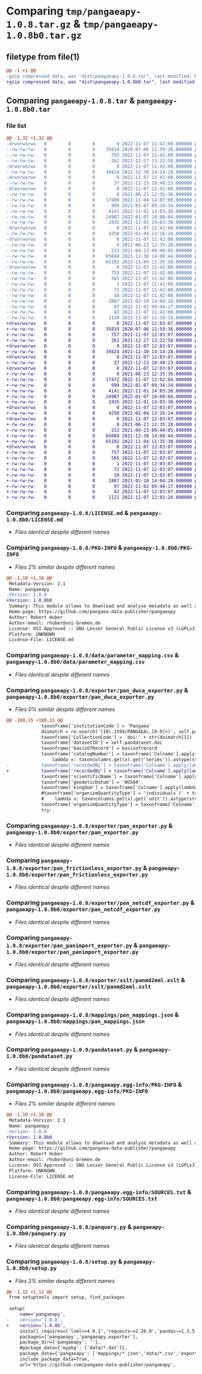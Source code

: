 # Comparing `tmp/pangaeapy-1.0.8.tar.gz` & `tmp/pangaeapy-1.0.8b0.tar.gz`

## filetype from file(1)

```diff
@@ -1 +1 @@
-gzip compressed data, was "dist\pangaeapy-1.0.8.tar", last modified: Mon Nov  7 11:42:00 2022, max compression
+gzip compressed data, was "dist\pangaeapy-1.0.8b0.tar", last modified: Mon Nov  7 12:03:07 2022, max compression
```

## Comparing `pangaeapy-1.0.8.tar` & `pangaeapy-1.0.8b0.tar`

### file list

```diff
@@ -1,32 +1,32 @@
-drwxrwxrwx   0        0        0        0 2022-11-07 11:42:00.000000 pangaeapy-1.0.8/
--rw-rw-rw-   0        0        0    35819 2020-07-06 11:59:36.000000 pangaeapy-1.0.8/LICENSE.md
--rw-rw-rw-   0        0        0      755 2022-11-07 11:42:00.000000 pangaeapy-1.0.8/PKG-INFO
--rw-rw-rw-   0        0        0      261 2021-12-27 13:22:58.000000 pangaeapy-1.0.8/__init__.py
-drwxrwxrwx   0        0        0        0 2022-11-07 11:42:00.000000 pangaeapy-1.0.8/data/
--rw-rw-rw-   0        0        0    39424 2021-12-30 14:14:28.000000 pangaeapy-1.0.8/data/parameter_mapping.csv
-drwxrwxrwx   0        0        0        0 2022-11-07 11:42:00.000000 pangaeapy-1.0.8/export/
--rw-rw-rw-   0        0        0       37 2021-12-23 10:48:23.000000 pangaeapy-1.0.8/export/read.me
-drwxrwxrwx   0        0        0        0 2022-11-07 11:42:00.000000 pangaeapy-1.0.8/exporter/
--rw-rw-rw-   0        0        0        0 2021-06-23 12:35:36.000000 pangaeapy-1.0.8/exporter/__init__.py
--rw-rw-rw-   0        0        0    17409 2022-11-04 14:07:08.000000 pangaeapy-1.0.8/exporter/pan_dwca_exporter.py
--rw-rw-rw-   0        0        0      999 2022-01-07 09:34:34.000000 pangaeapy-1.0.8/exporter/pan_exporter.py
--rw-rw-rw-   0        0        0     4141 2022-11-01 14:03:30.000000 pangaeapy-1.0.8/exporter/pan_frictionless_exporter.py
--rw-rw-rw-   0        0        0    24907 2022-01-07 10:08:04.000000 pangaeapy-1.0.8/exporter/pan_netcdf_exporter.py
--rw-rw-rw-   0        0        0     2435 2022-11-01 14:03:30.000000 pangaeapy-1.0.8/exporter/pan_panimport_exporter.py
-drwxrwxrwx   0        0        0        0 2022-11-07 11:42:00.000000 pangaeapy-1.0.8/exporter/xslt/
--rw-rw-rw-   0        0        0     4250 2022-02-04 13:16:24.000000 pangaeapy-1.0.8/exporter/xslt/panmd2eml.xslt
-drwxrwxrwx   0        0        0        0 2022-11-07 11:42:00.000000 pangaeapy-1.0.8/mappings/
--rw-rw-rw-   0        0        0        0 2021-06-23 12:35:28.000000 pangaeapy-1.0.8/mappings/__init__.py
--rw-rw-rw-   0        0        0      213 2021-04-23 09:40:05.000000 pangaeapy-1.0.8/mappings/mapping_helper.py
--rw-rw-rw-   0        0        0    65684 2021-12-30 14:08:44.000000 pangaeapy-1.0.8/mappings/pan_mappings.json
--rw-rw-rw-   0        0        0    65102 2022-11-04 11:35:30.000000 pangaeapy-1.0.8/pandataset.py
-drwxrwxrwx   0        0        0        0 2022-11-07 11:42:00.000000 pangaeapy-1.0.8/pangaeapy.egg-info/
--rw-rw-rw-   0        0        0      755 2022-11-07 11:42:00.000000 pangaeapy-1.0.8/pangaeapy.egg-info/PKG-INFO
--rw-rw-rw-   0        0        0      565 2022-11-07 11:42:00.000000 pangaeapy-1.0.8/pangaeapy.egg-info/SOURCES.txt
--rw-rw-rw-   0        0        0        1 2022-11-07 11:42:00.000000 pangaeapy-1.0.8/pangaeapy.egg-info/dependency_links.txt
--rw-rw-rw-   0        0        0       72 2022-11-07 11:42:00.000000 pangaeapy-1.0.8/pangaeapy.egg-info/requires.txt
--rw-rw-rw-   0        0        0       10 2022-11-07 11:42:00.000000 pangaeapy-1.0.8/pangaeapy.egg-info/top_level.txt
--rw-rw-rw-   0        0        0     2887 2021-02-18 14:04:28.000000 pangaeapy-1.0.8/panquery.py
--rw-rw-rw-   0        0        0       97 2022-11-02 09:48:17.000000 pangaeapy-1.0.8/requirements.txt
--rw-rw-rw-   0        0        0       42 2022-11-07 11:42:00.000000 pangaeapy-1.0.8/setup.cfg
--rw-rw-rw-   0        0        0     1120 2022-11-07 11:38:18.000000 pangaeapy-1.0.8/setup.py
+drwxrwxrwx   0        0        0        0 2022-11-07 12:03:07.000000 pangaeapy-1.0.8b0/
+-rw-rw-rw-   0        0        0    35819 2020-07-06 11:59:36.000000 pangaeapy-1.0.8b0/LICENSE.md
+-rw-rw-rw-   0        0        0      757 2022-11-07 12:03:07.000000 pangaeapy-1.0.8b0/PKG-INFO
+-rw-rw-rw-   0        0        0      261 2021-12-27 13:22:58.000000 pangaeapy-1.0.8b0/__init__.py
+drwxrwxrwx   0        0        0        0 2022-11-07 12:03:07.000000 pangaeapy-1.0.8b0/data/
+-rw-rw-rw-   0        0        0    39424 2021-12-30 14:14:28.000000 pangaeapy-1.0.8b0/data/parameter_mapping.csv
+drwxrwxrwx   0        0        0        0 2022-11-07 12:03:07.000000 pangaeapy-1.0.8b0/export/
+-rw-rw-rw-   0        0        0       37 2021-12-23 10:48:23.000000 pangaeapy-1.0.8b0/export/read.me
+drwxrwxrwx   0        0        0        0 2022-11-07 12:03:07.000000 pangaeapy-1.0.8b0/exporter/
+-rw-rw-rw-   0        0        0        0 2021-06-23 12:35:36.000000 pangaeapy-1.0.8b0/exporter/__init__.py
+-rw-rw-rw-   0        0        0    17472 2022-11-07 12:02:04.000000 pangaeapy-1.0.8b0/exporter/pan_dwca_exporter.py
+-rw-rw-rw-   0        0        0      999 2022-01-07 09:34:34.000000 pangaeapy-1.0.8b0/exporter/pan_exporter.py
+-rw-rw-rw-   0        0        0     4141 2022-11-01 14:03:30.000000 pangaeapy-1.0.8b0/exporter/pan_frictionless_exporter.py
+-rw-rw-rw-   0        0        0    24907 2022-01-07 10:08:04.000000 pangaeapy-1.0.8b0/exporter/pan_netcdf_exporter.py
+-rw-rw-rw-   0        0        0     2435 2022-11-01 14:03:30.000000 pangaeapy-1.0.8b0/exporter/pan_panimport_exporter.py
+drwxrwxrwx   0        0        0        0 2022-11-07 12:03:07.000000 pangaeapy-1.0.8b0/exporter/xslt/
+-rw-rw-rw-   0        0        0     4250 2022-02-04 13:16:24.000000 pangaeapy-1.0.8b0/exporter/xslt/panmd2eml.xslt
+drwxrwxrwx   0        0        0        0 2022-11-07 12:03:07.000000 pangaeapy-1.0.8b0/mappings/
+-rw-rw-rw-   0        0        0        0 2021-06-23 12:35:28.000000 pangaeapy-1.0.8b0/mappings/__init__.py
+-rw-rw-rw-   0        0        0      213 2021-04-23 09:40:05.000000 pangaeapy-1.0.8b0/mappings/mapping_helper.py
+-rw-rw-rw-   0        0        0    65684 2021-12-30 14:08:44.000000 pangaeapy-1.0.8b0/mappings/pan_mappings.json
+-rw-rw-rw-   0        0        0    65102 2022-11-04 11:35:30.000000 pangaeapy-1.0.8b0/pandataset.py
+drwxrwxrwx   0        0        0        0 2022-11-07 12:03:07.000000 pangaeapy-1.0.8b0/pangaeapy.egg-info/
+-rw-rw-rw-   0        0        0      757 2022-11-07 12:03:07.000000 pangaeapy-1.0.8b0/pangaeapy.egg-info/PKG-INFO
+-rw-rw-rw-   0        0        0      565 2022-11-07 12:03:07.000000 pangaeapy-1.0.8b0/pangaeapy.egg-info/SOURCES.txt
+-rw-rw-rw-   0        0        0        1 2022-11-07 12:03:07.000000 pangaeapy-1.0.8b0/pangaeapy.egg-info/dependency_links.txt
+-rw-rw-rw-   0        0        0       72 2022-11-07 12:03:07.000000 pangaeapy-1.0.8b0/pangaeapy.egg-info/requires.txt
+-rw-rw-rw-   0        0        0       10 2022-11-07 12:03:07.000000 pangaeapy-1.0.8b0/pangaeapy.egg-info/top_level.txt
+-rw-rw-rw-   0        0        0     2887 2021-02-18 14:04:28.000000 pangaeapy-1.0.8b0/panquery.py
+-rw-rw-rw-   0        0        0       97 2022-11-02 09:48:17.000000 pangaeapy-1.0.8b0/requirements.txt
+-rw-rw-rw-   0        0        0       42 2022-11-07 12:03:07.000000 pangaeapy-1.0.8b0/setup.cfg
+-rw-rw-rw-   0        0        0     1121 2022-11-07 12:02:26.000000 pangaeapy-1.0.8b0/setup.py
```

### Comparing `pangaeapy-1.0.8/LICENSE.md` & `pangaeapy-1.0.8b0/LICENSE.md`

 * *Files identical despite different names*

### Comparing `pangaeapy-1.0.8/PKG-INFO` & `pangaeapy-1.0.8b0/PKG-INFO`

 * *Files 2% similar despite different names*

```diff
@@ -1,10 +1,10 @@
 Metadata-Version: 2.1
 Name: pangaeapy
-Version: 1.0.8
+Version: 1.0.8b0
 Summary: This module allows to download and analyse metadata as well as data from tabular PANGAEA (https://www.pangaea.de) datasets.                  Usage:         import pangaeapy.pandataset as pd         ds= pd.PanDataSet(787140)         print(ds.title)         print(ds.data.head())                  Please visit the github project page to see more documentation and some examples:         https://github.com/pangaea-data-publisher/pangaeapy
 Home-page: https://github.com/pangaea-data-publisher/pangaeapy
 Author: Robert Huber
 Author-email: rhuber@uni-bremen.de
 License: OSI Approved :: GNU Lesser General Public License v3 (LGPLv3)
 Platform: UNKNOWN
 License-File: LICENSE.md
```

### Comparing `pangaeapy-1.0.8/data/parameter_mapping.csv` & `pangaeapy-1.0.8b0/data/parameter_mapping.csv`

 * *Files identical despite different names*

### Comparing `pangaeapy-1.0.8/exporter/pan_dwca_exporter.py` & `pangaeapy-1.0.8b0/exporter/pan_dwca_exporter.py`

 * *Files 0% similar despite different names*

```diff
@@ -180,15 +180,15 @@
             taxonframe['institutionCode'] = 'Pangaea'
             doimatch = re.search('(10\.1594/PANGAEA\.[0-9]+)', self.pandataset.doi)
             taxonframe['CollectionCode'] = 'doi:' + str(doimatch[1])
             taxonframe['datasetID'] = self.pandataset.doi
             taxonframe['basisOfRecord'] = basisofrecord
             taxonframe['catalogNumber'] = taxonframe['Colname'].apply(
                 lambda x: taxoncolumns.get(x).get('series')).astype(str) + '_' + taxonframe['index'].astype(str)
-            taxonframe['recordedBy'] = taxonframe['Colname'].apply(lambda x: taxoncolumns.get(x).get('author'))
+            taxonframe['recordedBy'] = taxonframe['Colname'].apply(lambda x: None if not taxoncolumns.get(x).get('author') else taxoncolumns.get(x).get('author').get('name'))
             taxonframe['scientificName'] = taxonframe['Colname'].apply(lambda x: taxoncolumns.get(x).get('taxon'))
             taxonframe['geodeticDatum'] = 'WGS84'
             taxonframe['kingdom'] = taxonframe['Colname'].apply(lambda x: taxoncolumns.get(x).get('kingdom'))
             #taxonframe['organismQuantityType'] = 'individuals (' + taxonframe['Colname'].apply(
             #    lambda x: taxoncolumns.get(x).get('unit')).astype(str) + ')'
             taxonframe['organismQuantityType'] = taxonframe['Colname'].apply(lambda x: taxoncolumns.get(x).get('dimension'))
             try:
```

### Comparing `pangaeapy-1.0.8/exporter/pan_exporter.py` & `pangaeapy-1.0.8b0/exporter/pan_exporter.py`

 * *Files identical despite different names*

### Comparing `pangaeapy-1.0.8/exporter/pan_frictionless_exporter.py` & `pangaeapy-1.0.8b0/exporter/pan_frictionless_exporter.py`

 * *Files identical despite different names*

### Comparing `pangaeapy-1.0.8/exporter/pan_netcdf_exporter.py` & `pangaeapy-1.0.8b0/exporter/pan_netcdf_exporter.py`

 * *Files identical despite different names*

### Comparing `pangaeapy-1.0.8/exporter/pan_panimport_exporter.py` & `pangaeapy-1.0.8b0/exporter/pan_panimport_exporter.py`

 * *Files identical despite different names*

### Comparing `pangaeapy-1.0.8/exporter/xslt/panmd2eml.xslt` & `pangaeapy-1.0.8b0/exporter/xslt/panmd2eml.xslt`

 * *Files identical despite different names*

### Comparing `pangaeapy-1.0.8/mappings/pan_mappings.json` & `pangaeapy-1.0.8b0/mappings/pan_mappings.json`

 * *Files identical despite different names*

### Comparing `pangaeapy-1.0.8/pandataset.py` & `pangaeapy-1.0.8b0/pandataset.py`

 * *Files identical despite different names*

### Comparing `pangaeapy-1.0.8/pangaeapy.egg-info/PKG-INFO` & `pangaeapy-1.0.8b0/pangaeapy.egg-info/PKG-INFO`

 * *Files 2% similar despite different names*

```diff
@@ -1,10 +1,10 @@
 Metadata-Version: 2.1
 Name: pangaeapy
-Version: 1.0.8
+Version: 1.0.8b0
 Summary: This module allows to download and analyse metadata as well as data from tabular PANGAEA (https://www.pangaea.de) datasets.                  Usage:         import pangaeapy.pandataset as pd         ds= pd.PanDataSet(787140)         print(ds.title)         print(ds.data.head())                  Please visit the github project page to see more documentation and some examples:         https://github.com/pangaea-data-publisher/pangaeapy
 Home-page: https://github.com/pangaea-data-publisher/pangaeapy
 Author: Robert Huber
 Author-email: rhuber@uni-bremen.de
 License: OSI Approved :: GNU Lesser General Public License v3 (LGPLv3)
 Platform: UNKNOWN
 License-File: LICENSE.md
```

### Comparing `pangaeapy-1.0.8/pangaeapy.egg-info/SOURCES.txt` & `pangaeapy-1.0.8b0/pangaeapy.egg-info/SOURCES.txt`

 * *Files identical despite different names*

### Comparing `pangaeapy-1.0.8/panquery.py` & `pangaeapy-1.0.8b0/panquery.py`

 * *Files identical despite different names*

### Comparing `pangaeapy-1.0.8/setup.py` & `pangaeapy-1.0.8b0/setup.py`

 * *Files 2% similar despite different names*

```diff
@@ -1,12 +1,12 @@
 from setuptools import setup, find_packages
 
 setup(
     name='pangaeapy',
-    version='1.0.8',
+    version='1.0.8b',
     install_requires=['lxml>=4.9.1','requests~=2.26.0','pandas~=1.3.5','numpy>=1.21.0','netcdf4~=1.5.6'],
     packages=['pangaeapy','pangaeapy.exporter'],
     package_dir={'pangaeapy': ''},
     #package_data={'mypkg': ['data/*.dat']},
     package_data={'pangaeapy': ['mappings/*.json','data/*.csv','export/*.*']},
     include_package_data=True,
     url='https://github.com/pangaea-data-publisher/pangaeapy',
```

